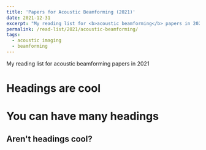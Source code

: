 ```yaml
---
title: 'Papers for Acoustic Beamforming (2021)'
date: 2021-12-31
excerpt: "My reading list for <b>acoustic beamforming</b> papers in 2021."
permalink: /read-list/2021/acoustic-beamforming/
tags:
  - acoustic imaging
  - beamforming
---
```


My reading list for acoustic beamforming papers in 2021

Headings are cool
======

You can have many headings
======

Aren't headings cool?
------